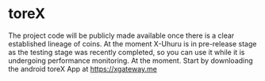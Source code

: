 # toreX
The project code will be publicly made available once there is a clear established lineage of coins. At the moment X-Uhuru is in pre-release stage as the testing stage was recently completed, so you can use it while it is undergoing performance monitoring. At the moment. Start by downloading the android toreX App at https://xgateway.me
